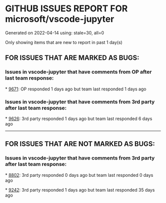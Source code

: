
# GITHUB ISSUES REPORT FOR microsoft/vscode-jupyter


Generated on 2022-04-14 using: stale=30, all=0


Only showing items that are new to report in past 1 day(s)


## FOR ISSUES THAT ARE MARKED AS BUGS:


### Issues in vscode-jupyter that have comments from OP after last team response:


\* [9671](https://github.com/microsoft/vscode-jupyter/issues/9671 "KeyboardInterrupt interrupts my code on its own"): OP responded 1 days ago but team last responded 1 days ago

### Issues in vscode-jupyter that have comments from 3rd party after last team response:


\* [9626](https://github.com/microsoft/vscode-jupyter/issues/9626 "Notebook created in VSCode Tries to Save as JSON"): 3rd party responded 1 days ago but team last responded 6 days ago

---

## FOR ISSUES THAT ARE NOT MARKED AS BUGS:


### Issues in vscode-jupyter that have comments from 3rd party after last team response:


\* [8802](https://github.com/microsoft/vscode-jupyter/issues/8802 "Feature request: extend scope of `&quot;python.tensorBoard.logDirectory&quot;` and/or support variable substitution"): 3rd party responded 0 days ago but team last responded 0 days ago

\* [9242](https://github.com/microsoft/vscode-jupyter/issues/9242 "Add &quot;Restart and run all&quot; command "): 3rd party responded 1 days ago but team last responded 35 days ago
